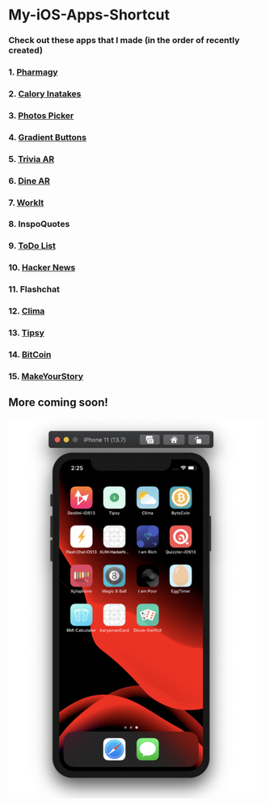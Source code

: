 # My-iOS-Apps-Shortcut

### Check out these apps that I made (in the order of recently created)

### 1. [Pharmagy](https://github.com/saini1998/pharmagyApp)
### 2. [Calory Inatakes](https://github.com/saini1998/CaloryIntakeApp)
### 3. [Photos Picker](https://github.com/saini1998/PhotoPickerApp)
### 4. [Gradient Buttons](https://github.com/saini1998/GradientButtonsApp)
### 5. [Trivia AR](https://github.com/saini1998/TriviaAR)
### 6. [Dine AR](https://github.com/saini1998/DineAR)
### 7. [WorkIt](https://github.com/saini1998/WorkIt)
### 8. InspoQuotes
### 9. [ToDo List](https://github.com/saini1998/ToDo_List_App)
### 10. [Hacker News](https://github.com/saini1998/HackerNews-App)
### 11. Flashchat
### 12. [Clima](https://github.com/saini1998/HowsTheWeather-App)
### 13. [Tipsy](https://github.com/saini1998/Cal_Tip_App)
### 14. [BitCoin](https://github.com/saini1998/ByteCoin-App)
### 15. [MakeYourStory](https://github.com/saini1998/MakeYourStory)

## More coming soon!

![s](s.png)
